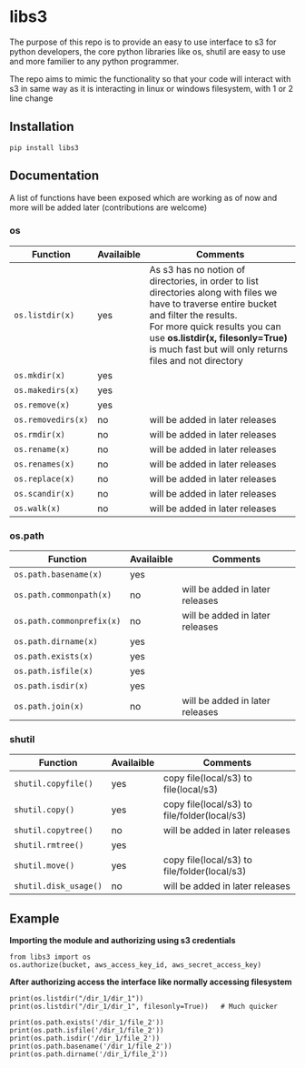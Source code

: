 # libs3
The purpose of this repo is to provide an easy to use interface to s3 for python developers, the core python libraries like os, shutil are easy to use and more familier to any python programmer. 

The repo aims to mimic the functionality so that your code will interact with s3 in same way as it is interacting in linux or windows filesystem, with 1 or 2 line change 

## Installation
```
pip install libs3
```

## Documentation 
A list of functions have been exposed which are working as of now and more will be added later (contributions are welcome)

### os

| Function  | Availaible | Comments |
| ------------- | ------------- | ---|
| ```os.listdir(x)``` | yes  |As s3 has no notion of directories, in order to list directories along with files we have to traverse entire bucket and filter the results. <br>For more quick results you can use <b>os.listdir(x, filesonly=True)</b> is much fast but will only returns files and not directory|
| ```os.mkdir(x)```  | yes ||
| ```os.makedirs(x)``` | yes ||
| ```os.remove(x)```  | yes ||
| ```os.removedirs(x)``` | no | will be added in later releases|
| ```os.rmdir(x)```| no | will be added in later releases|
| ```os.rename(x)```| no | will be added in later releases|
| ```os.renames(x)```| no | will be added in later releases|
| ```os.replace(x)```| no | will be added in later releases|
| ```os.scandir(x)```| no | will be added in later releases|
| ```os.walk(x)```| no | will be added in later releases|


### os.path

| Function  | Availaible | Comments |
| ------------- | ------------- | ---|
|```os.path.basename(x)```| yes | |
|```os.path.commonpath(x)```| no | will be added in later releases|
|```os.path.commonprefix(x)```| no | will be added in later releases|
|```os.path.dirname(x)```| yes | |
|```os.path.exists(x)```| yes | |
|```os.path.isfile(x)```| yes | |
|```os.path.isdir(x)```| yes | |
|```os.path.join(x)```| no | will be added in later releases|


### shutil

| Function  | Availaible | Comments |
| ------------- | ------------- | ---|
|```shutil.copyfile()```| yes |copy file(local/s3) to file(local/s3)|
|```shutil.copy()```| yes |copy file(local/s3) to file/folder(local/s3)|
|```shutil.copytree()```| no | will be added in later releases|
|```shutil.rmtree()```| yes ||
|```shutil.move()```| yes | copy file(local/s3) to file/folder(local/s3)||
|```shutil.disk_usage()```| no | will be added in later releases|

## Example

<b>Importing the module and authorizing using s3 credentials</b>
```
from libs3 import os
os.authorize(bucket, aws_access_key_id, aws_secret_access_key)
```
<b>After authorizing access the interface like normally accessing filesystem</b>
```
print(os.listdir("/dir_1/dir_1"))
print(os.listdir("/dir_1/dir_1", filesonly=True))   # Much quicker

print(os.path.exists('/dir_1/file_2'))
print(os.path.isfile('/dir_1/file_2'))
print(os.path.isdir('/dir_1/file_2'))
print(os.path.basename('/dir_1/file_2'))
print(os.path.dirname('/dir_1/file_2'))

```
